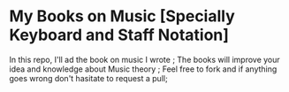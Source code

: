 # My Books on Music [Specially Keyboard and Staff Notation]
In this repo, I'll ad the book on music I wrote ; The books will improve your idea and knowledge about Music theory ; Feel free to fork and if anything goes wrong don't hasitate to request a pull; 
